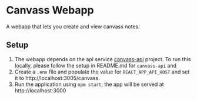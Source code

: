 # Canvass Webapp

A webapp that lets you create and view canvass notes.

## Setup

1. The webapp depends on the api service [canvass-api](https://github.com/arunbakt/canvass-api) project.
To run this locally, please follow the setup in README.md for `canvass-api` and
2. Create a `.env` file and populate the value for `REACT_APP_API_HOST` and set it to http://localhost:3005/canvass.
3. Run the application using `npm start`, the app will be served at http://localhost:3000
